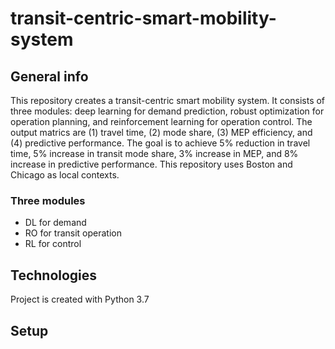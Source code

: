 # transit-centric-smart-mobility-system

## General info
This repository creates a transit-centric smart mobility system. It consists of three modules: deep learning for demand prediction, robust optimization for operation planning, and reinforcement learning for operation control. The output matrics are (1) travel time, (2) mode share, (3) MEP efficiency, and (4) predictive performance. The goal is to achieve 5% reduction in travel time, 5% increase in transit mode share, 3% increase in MEP, and 8% increase in predictive performance. This repository uses Boston and Chicago as local contexts.

### Three modules
- DL for demand
- RO for transit operation
- RL for control

## Technologies
Project is created with Python 3.7

## Setup
 
